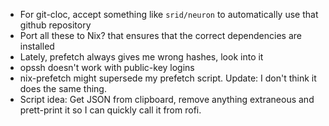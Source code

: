 * For git-cloc, accept something like `srid/neuron` to automatically use that github repository
* Port all these to Nix? that ensures that the correct dependencies are installed
* Lately, prefetch always gives me wrong hashes, look into it
* opssh doesn't work with public-key logins
* nix-prefetch might supersede my prefetch script. Update: I don't think it does the same thing.
* Script idea: Get JSON from clipboard, remove anything extraneous and prett-print it so I can quickly call it from rofi.
